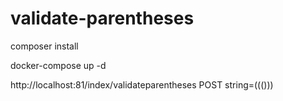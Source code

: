 # validate-parentheses

composer install

docker-compose up -d

http://localhost:81/index/validateparentheses POST string=((()))
